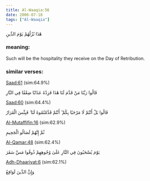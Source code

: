 ```yaml
---
title: Al-Waaqia:56
date: 2006-07-18
tags: ["Al-Waaqia"]
---
```

هَٰذَا نُزُلُهُمْ يَوْمَ الدِّينِ
### meaning: 
Such will be the hospitality they receive on the Day of Retribution.
### similar verses: 

[Saad:61](/38/61) (sim:64.9%)

قَالُوا رَبَّنَا مَنْ قَدَّمَ لَنَا هَٰذَا فَزِدْهُ عَذَابًا ضِعْفًا فِي النَّارِ

[Saad:60](/38/60) (sim:64.4%)

قَالُوا بَلْ أَنْتُمْ لَا مَرْحَبًا بِكُمْ ۖ أَنْتُمْ قَدَّمْتُمُوهُ لَنَا ۖ فَبِئْسَ الْقَرَارُ

[Al-Mutaffifin:16](/83/16) (sim:62.9%)

ثُمَّ إِنَّهُمْ لَصَالُو الْجَحِيمِ

[Al-Qamar:48](/54/48) (sim:62.4%)

يَوْمَ يُسْحَبُونَ فِي النَّارِ عَلَىٰ وُجُوهِهِمْ ذُوقُوا مَسَّ سَقَرَ

[Adh-Dhaariyat:6](/51/6) (sim:62.1%)

وَإِنَّ الدِّينَ لَوَاقِعٌ
